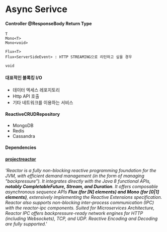 # Async Serivce

#### Controller @ResponseBody Return Type

~~~ 
T
Mono<T>
Mono<void>
~~~

~~~
Flux<T>
Flux<ServerSideEvent> : HTTP STREAMING으로 리턴하고 싶을 경우
~~~

~~~
void
~~~

#### 대표적인 블록킹 I/O
 - 데이터 엑세스 레포지토리
 - Http API 호출
 - 기타 네트워크를 이용하는 서비스
     
#### ReactiveCRUDRepository
 - MongoDB
 - Redis
 - Cassandra
     

####  Dependencies

#### [projectreactor](https://projectreactor.io)

_'Reactor is a fully non-blocking reactive programming foundation for the JVM, with efficient demand management
 (in the form of managing "backpressure"). It integrates directly with the Java 8 functional APIs, 
 **notably CompletableFuture, Stream, and Duration**. It offers composable asynchronous sequence APIs **Flux (for [N] elements) and Mono (for [0|1] elements)**,
  extensively implementing the Reactive Extensions specification. Reactor also supports non-blocking inter-process communication (IPC) with the reactor-ipc components. Suited for Microservices Architecture, Reactor IPC offers backpressure-ready network engines for HTTP (including Websockets), TCP, and UDP. Reactive Encoding and Decoding are fully supported.'_
